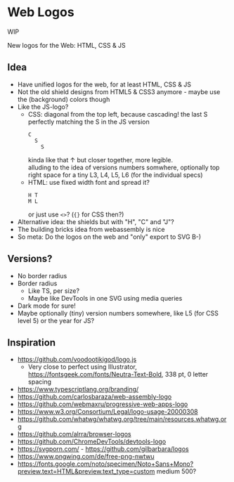 # Web Logos

WIP

New logos for the Web: HTML, CSS & JS

## Idea

- Have unified logos for the web, for at least HTML, CSS & JS
- Not the old shield designs from HTML5 & CSS3 anymore - maybe use the (background) colors though
- Like the JS-logo?
  - CSS: diagonal from the top left, because cascading! the last S perfectly matching the S in the JS version
    ```
    C
      S
        S
    ```
    kinda like that ↑ but closer together, more legible.  
    alluding to the idea of versions numbers somwhere, optionally top right space for a tiny L3, L4, L5, L6 (for the individual specs)
  - HTML: use fixed width font and spread it?
    ```
    H T
    M L
    ```
    or just use `<>`? (`{}` for CSS then?)
- Alternative idea: the shields but with "H", "C" and "J"?
- The building bricks idea from webassembly is nice
- So meta: Do the logos on the web and "only" export to SVG B-)

## Versions?

- No border radius
- Border radius
  - Like TS, per size?
  - Maybe like DevTools in one SVG using media queries
- Dark mode for sure!
- Maybe optionally (tiny) version numbers somewhere, like L5 (for CSS level 5) or the year for JS?

## Inspiration

- https://github.com/voodootikigod/logo.js
  - Very close to perfect using Illustrator, https://fontsgeek.com/fonts/Neutra-Text-Bold, 338 pt, 0 letter spacing
- https://www.typescriptlang.org/branding/
- https://github.com/carlosbaraza/web-assembly-logo
- https://github.com/webmaxru/progressive-web-apps-logo
- https://www.w3.org/Consortium/Legal/logo-usage-20000308
- https://github.com/whatwg/whatwg.org/tree/main/resources.whatwg.org
- https://github.com/alrra/browser-logos
- https://github.com/ChromeDevTools/devtools-logo
- https://svgporn.com/ - https://github.com/gilbarbara/logos
- https://www.pngwing.com/de/free-png-nwtwu
- https://fonts.google.com/noto/specimen/Noto+Sans+Mono?preview.text=HTML&preview.text_type=custom medium 500?
